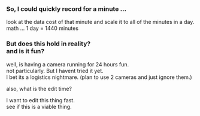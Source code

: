 ### So, I could quickly record for a minute ... 

look at the data cost of that minute and scale it to all of the minutes in a day.
math ... 1 day = 1440 minutes

### But does this hold in reality?<br>and is it fun?

well, is having a camera running for 24 hours fun. 
<br>not particularly. But I havent tried it yet. 
<br>I bet its a logistics nightmare. (plan to use 2 cameras and just ignore them.)

also, what is the edit time?

I want to edit this thing fast.
<br> see if this is a viable thing.


